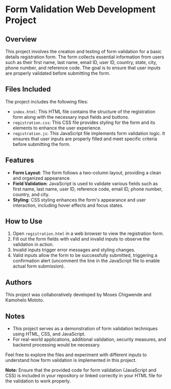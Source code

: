 # Form Validation Web Development Project

## Overview

This project involves the creation and testing of form validation for a basic details registration form. The form collects essential information from users such as their first name, last name, email ID, user ID, country, state, city, phone number, and reference code. The goal is to ensure that user inputs are properly validated before submitting the form.

## Files Included

The project includes the following files:

- `index.html`: This HTML file contains the structure of the registration form along with the necessary input fields and buttons.
- `registration.css`: This CSS file provides styling for the form and its elements to enhance the user experience.
- `registration.js`: This JavaScript file implements form validation logic. It ensures that user inputs are properly filled and meet specific criteria before submitting the form.

## Features

- **Form Layout**: The form follows a two-column layout, providing a clean and organized appearance.
- **Field Validation**: JavaScript is used to validate various fields such as first name, last name, user ID, reference code, email ID, phone number, country, and city.
- **Styling**: CSS styling enhances the form's appearance and user interaction, including hover effects and focus states.

## How to Use

1. Open `registration.html` in a web browser to view the registration form.
2. Fill out the form fields with valid and invalid inputs to observe the validation in action.
3. Invalid inputs trigger error messages and styling changes.
4. Valid inputs allow the form to be successfully submitted, triggering a confirmation alert (uncomment the line in the JavaScript file to enable actual form submission).

## Authors

This project was collaboratively developed by Moses Chigwende and Kamohelo Mototo.

## Notes

- This project serves as a demonstration of form validation techniques using HTML, CSS, and JavaScript.
- For real-world applications, additional validation, security measures, and backend processing would be necessary.

Feel free to explore the files and experiment with different inputs to understand how form validation is implemented in this project.

**Note:** Ensure that the provided code for form validation (JavaScript and CSS) is included in your repository or linked correctly in your HTML file for the validation to work properly.
